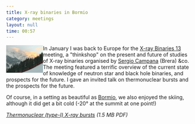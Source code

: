 ```yaml
---
title: X-ray binaries in Bormio
category: meetings
layout: null
time: 00:57
---
```

<!-- converted from blosxom format post by dkg 22.1.2022 -->
  <!---- Begin .post ---->
<img src="images/Bormio sunset.jpg" width="100" align="left"></a>
In January I was back to Europe for the
<a href="http://www.brera.inaf.it/utenti/campana/xrb13">X-ray Binaries 13</a>
meeting, a "thinkshop" on the present and future of studies of X-ray binaries
organised by 
<a href="http://www.brera.inaf.it/~campana/webpage/sergio">Sergio Campana</a>
(Brera) &co. The meeting featured a terrific overview of the current state
of knowledge of neutron star and black hole binaries, and prospects for
the future. I gave an invited talk on thermonuclear bursts and the prospects
for the future.</p>
<p>
Of course, in a setting as beautiful as 
<a href="http://www.bormio.com">Bormio</a>, we also enjoyed the skiing,
although it did get a bit cold (-20&deg; at the summit at one point!)</p>
<p>
<em><a href="/~dgallow/docs/XRB13 Galloway 2013 Jan.pdf">Thermonuclear (type-I) X-ray bursts</a> (1.5 MB PDF)</em>
